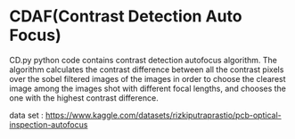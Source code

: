# CDAF(Contrast Detection Auto Focus)

CD.py python code contains contrast detection autofocus algorithm. 
The algorithm calculates the contrast difference between all the contrast pixels over 
the sobel filtered images of the images in order to choose the clearest image among the images shot with different focal lengths,
and chooses the one with the highest contrast difference.

data set : https://www.kaggle.com/datasets/rizkiputraprastio/pcb-optical-inspection-autofocus
